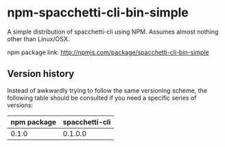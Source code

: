 # npm-spacchetti-cli-bin-simple

A simple distribution of spacchetti-cli using NPM. Assumes almost nothing other than Linux/OSX.

npm package link: <http://npmjs.com/package/spacchetti-cli-bin-simple>

## Version history

Instead of awkwardly trying to follow the same versioning scheme, the following table should be consulted if you need a specific series of versions:

| npm package | spacchetti-cli |
| ----------- | -------------- |
| 0.1.0       | 0.1.0.0        |
